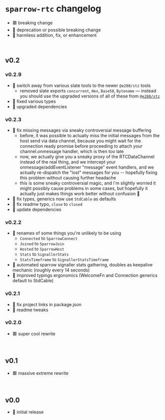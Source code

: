 
# `sparrow-rtc` changelog
- 🟥 breaking change
- 🔶 deprecation or possible breaking change
- 🍏 harmless addition, fix, or enhancement

<br/>

## v0.2

### v0.2.9
- 🔶 switch away from various slate tools to the newer `@e280/stz` tools
  - removed slate exports `concurrent`, `Hex`, `Base58`, `Bytename` — instead you should use the upgraded versions of all of these from [`@e280/stz`](https://github.com/e280/stz)
- 🍏 fixed various types
- 🍏 upgraded dependencies

### v0.2.3
- 🔶 fix missing messages via sneaky controversial message buffering
  - before, it was possible to actually miss the initial messages from the host send via data channel, because you might wait for the connection ready promise before proceeding to attach your channel.onmessage handler, which is then too late
  - now, we actually give you a sneaky proxy of the RTCDataChannel instead of the real thing, and we intercept your onmessage/addEventListener "message" event handlers, and we actually re-dispatch the "lost" messages for you -- hopefully fixing this problem without causing further headache
  - this is some sneaky controversial magic, and i'm slightly worried it might possibly cause problems in some cases, but hopefully it actually just makes things work better without confusion 🤷
- 🍏 fix types, generics now use `StdCable` as defaults
- 🍏 fix readme typo, `close` to `closed`
- 🍏 update dependencies

### v0.2.2
- 🔶 renames of some things you're unlikely to be using
  - `Connected` to `SparrowConnect`
  - `Joined` to `SparrowJoin`
  - `Hosted` to `SparrowHost`
  - `Stats` to `SignallerStats`
  - `StatsTimeframe` to `SignallerStatsTimeframe`
- 🍏 automated sparrow signaller stats gathering, doubles as keepalive mechanic (roughly every 14 seconds)
- 🍏 improved typings ergonomics (WelcomeFn and Connection generics default to StdCable)

### v0.2.1
- 🍏 fix project links in package.json
- 🍏 readme tweaks

### v0.2.0
- 🟥 super cool rewrite

<br/>

## v0.1
- 🟥 massive extreme rewrite

<br/>

## v0.0
- 🍏 initial release

